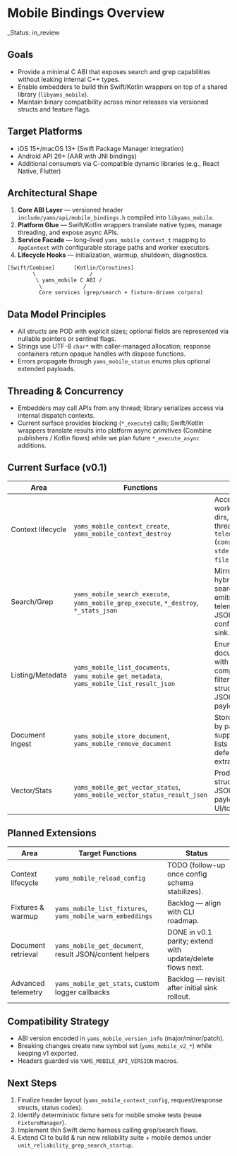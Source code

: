 # Mobile Bindings Overview

_Status: in_review

## Goals
- Provide a minimal C ABI that exposes search and grep capabilities without leaking internal C++ types.
- Enable embedders to build thin Swift/Kotlin wrappers on top of a shared library (`libyams_mobile`).
- Maintain binary compatibility across minor releases via versioned structs and feature flags.

## Target Platforms
- iOS 15+/macOS 13+ (Swift Package Manager integration)
- Android API 26+ (AAR with JNI bindings)
- Additional consumers via C-compatible dynamic libraries (e.g., React Native, Flutter)

## Architectural Shape
1. **Core ABI Layer** — versioned header `include/yams/api/mobile_bindings.h` compiled into `libyams_mobile`.
2. **Platform Glue** — Swift/Kotlin wrappers translate native types, manage threading, and expose async APIs.
3. **Service Facade** — long-lived `yams_mobile_context_t` mapping to `AppContext` with configurable storage paths and worker executors.
4. **Lifecycle Hooks** — initialization, warmup, shutdown, diagnostics.

```
[Swift/Combine]      [Kotlin/Coroutines]
        \                 /
         \ yams_mobile C ABI /
          \             /
          Core services (grep/search + fixture-driven corpora)
```

## Data Model Principles
- All structs are POD with explicit sizes; optional fields are represented via nullable pointers or sentinel flags.
- Strings use UTF-8 `char*` with caller-managed allocation; response containers return opaque handles with dispose functions.
- Errors propagate through `yams_mobile_status` enums plus optional extended payloads.

## Threading & Concurrency
- Embedders may call APIs from any thread; library serializes access via internal dispatch contexts.
- Current surface provides blocking (`*_execute`) calls; Swift/Kotlin wrappers translate results into platform async primitives (Combine publishers / Kotlin flows) while we plan future `*_execute_async` additions.

## Current Surface (v0.1)
| Area              | Functions                                      | Notes |
|-------------------|-----------------------------------------------|-------|
| Context lifecycle | `yams_mobile_context_create`, `yams_mobile_context_destroy` | Accepts working/cache dirs, worker threads, and `telemetry_sink` (`console`, `stderr`, `noop`, `file:/...`). |
| Search/Grep       | `yams_mobile_search_execute`, `yams_mobile_grep_execute`, `*_destroy`, `*_stats_json` | Mirrors CLI hybrid search/grep; emits telemetry JSON via configured sink. |
| Listing/Metadata | `yams_mobile_list_documents`, `yams_mobile_get_metadata`, `yams_mobile_list_result_json` | Enumerates documents with CLI-compatible filters; returns structured JSON payloads. |
| Document ingest   | `yams_mobile_store_document`, `yams_mobile_remove_document` | Store/remove by path; supports tag lists and deferred extraction. |
| Vector/Stats      | `yams_mobile_get_vector_status`, `yams_mobile_vector_status_result_json` | Produces structured JSON payloads for UI/tooling. |

## Planned Extensions
| Area                  | Target Functions                                  | Status |
|-----------------------|---------------------------------------------------|--------|
| Context lifecycle     | `yams_mobile_reload_config`                        | TODO (follow-up once config schema stabilizes). |
| Fixtures & warmup     | `yams_mobile_list_fixtures`, `yams_mobile_warm_embeddings` | Backlog — align with CLI roadmap. |
| Document retrieval    | `yams_mobile_get_document`, result JSON/content helpers | DONE in v0.1 parity; extend with update/delete flows next. |
| Advanced telemetry    | `yams_mobile_get_stats`, custom logger callbacks   | Backlog — revisit after initial sink rollout. |

## Compatibility Strategy
- ABI version encoded in `yams_mobile_version_info` (major/minor/patch).
- Breaking changes create new symbol set (`yams_mobile_v2_*`) while keeping v1 exported.
- Headers guarded via `YAMS_MOBILE_API_VERSION` macros.

## Next Steps
1. Finalize header layout (`yams_mobile_context_config`, request/response structs, status codes).
2. Identify deterministic fixture sets for mobile smoke tests (reuse `FixtureManager`).
3. Implement thin Swift demo harness calling grep/search flows.
4. Extend CI to build & run new reliability suite + mobile demos under `unit_reliability_grep_search_startup`.
